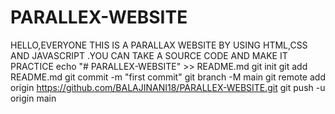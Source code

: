 # PARALLEX-WEBSITE
HELLO,EVERYONE THIS IS A PARALLAX WEBSITE BY USING HTML,CSS AND JAVASCRIPT .YOU CAN TAKE A SOURCE CODE AND MAKE IT PRACTICE
echo "# PARALLEX-WEBSITE" >> README.md
git init
git add README.md
git commit -m "first commit"
git branch -M main
git remote add origin https://github.com/BALAJINANI18/PARALLEX-WEBSITE.git
git push -u origin main

